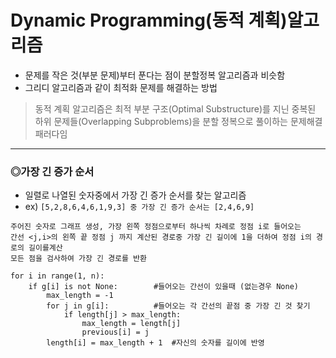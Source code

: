# Dynamic Programming(동적 계획)알고리즘
* 문제를 작은 것(부분 문제)부터 푼다는 점이 분할정복 알고리즘과 비슷함
* 그리디 알고리즘과 같이 최적화 문제를 해결하는 방법

> 동적 계획 알고리즘은 최적 부분 구조(Optimal Substructure)를 지닌 중복된 하위 문제들(Overlapping Subproblems)을 분할 정복으로 풀이하는 문제해결 패러다임
<hr>

### ◎가장 긴 증가 순서
* 일렬로 나열된 숫자중에서 가장 긴 증가 순서를 찾는 알고리즘
* ex) ```[5,2,8,6,4,6,1,9,3] 중 가장 긴 증가 순서는 [2,4,6,9]```
```
주어진 숫자로 그래프 생성, 가장 왼쪽 정점으로부터 하나씩 차례로 정점 i로 들어오는 
간선 <j,i>의 왼쪽 끝 정점 j 까지 계산된 경로중 가장 긴 길이에 1을 더하여 정점 i의 경로의 길이를계산
모든 점을 검사하여 가장 긴 경로를 반환
```
```
for i in range(1, n):
    if g[i] is not None:        #들어오는 간선이 있을때 (없는경우 None)
        max_length = -1 
        for j in g[i]:          #들어오는 각 간선의 끝점 중 가장 긴 것 찾기
            if length[j] > max_length:
                max_length = length[j]
                previous[i] = j
        length[i] = max_length + 1  #자신의 숫자를 길이에 반영
```